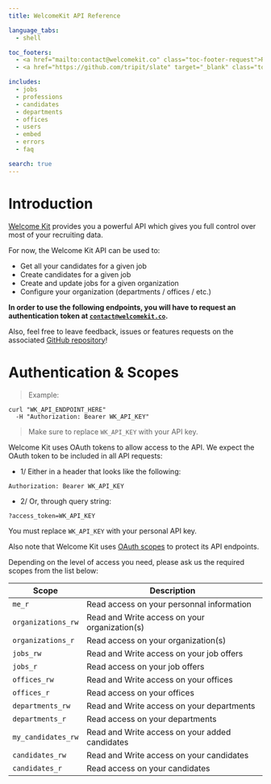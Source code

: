```yaml
---
title: WelcomeKit API Reference

language_tabs:
  - shell

toc_footers:
  - <a href="mailto:contact@welcomekit.co" class="toc-footer-request">Request a token</a>
  - <a href="https://github.com/tripit/slate" target="_blank" class="toc-footer-copyright">Powered by Slate</a>

includes:
  - jobs
  - professions
  - candidates
  - departments
  - offices
  - users
  - embed
  - errors
  - faq

search: true
---
```


# Introduction

<a href="https://www.welcomekit.co/" target="_blank">Welcome Kit</a> provides you a powerful API which gives you full control over most of your recruiting data.

For now, the Welcome Kit API can be used to:

* Get all your candidates for a given job
* Create candidates for a given job
* Create and update jobs for a given organization
* Configure your organization (departments / offices / etc.)

<strong>In order to use the following endpoints, you will have to request an authentication token at <code>contact@welcomekit.co</code>.</strong>

Also, feel free to leave feedback, issues or features requests on the associated <a href="https://github.com/WTTJ/wk-api-docs" target="_blank">GitHub repository</a>!

# Authentication & Scopes

> Example:

```shell
curl "WK_API_ENDPOINT_HERE"
  -H "Authorization: Bearer WK_API_KEY"
```

> Make sure to replace `WK_API_KEY` with your API key.

Welcome Kit uses OAuth tokens to allow access to the API. We expect the OAuth token to be included in all API requests:

* 1/ Either in a header that looks like the following:

`Authorization: Bearer WK_API_KEY`

* 2/ Or, through query string:

`?access_token=WK_API_KEY`

<aside class="notice">
You must replace <code>WK_API_KEY</code> with your personal API key.
</aside>

Also note that Welcome Kit uses [OAuth scopes](https://tools.ietf.org/html/draft-ietf-oauth-v2-31#section-3.3) to protect its API endpoints.

Depending on the level of access you need, please ask us the required scopes from the list below:

Scope | Description
--- | ---
`me_r` |  Read access on your personnal information
`organizations_rw` |  Read and Write access on your organization(s)
`organizations_r` |  Read access on your organization(s)
`jobs_rw` |  Read and Write access on your job offers
`jobs_r` |  Read access on your job offers
`offices_rw` |  Read and Write access on your offices
`offices_r` |  Read access on your offices
`departments_rw` |  Read and Write access on your departments
`departments_r` |  Read access on your departments
`my_candidates_rw` |  Read and Write access on your added candidates
`candidates_rw` |  Read and Write access on your candidates
`candidates_r` |  Read access on your candidates
